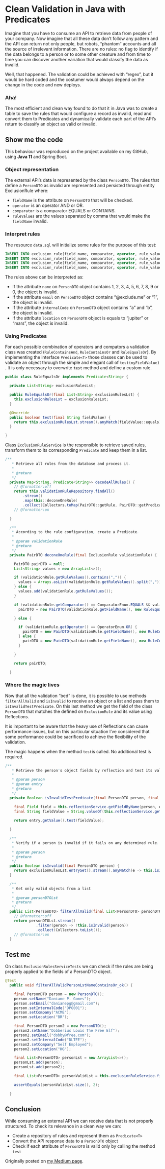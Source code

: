 # Clean Validation in Java with Predicates

Imagine that you have to consume an API to retrieve data from people of your company. Now imagine that all these data don’t follow any pattern and the API can return not only people, but robots, “phantom” accounts and all the source of irrelevant information. There are no rules: no flag to identify if the data belongs to a person or to some other creature and from time to time you can discover another variation that would classify the data as invalid.

Well, that happened. The validation could be achieved with “regex”, but it would be hard coded and the costumer would always depend on the change in the code and new deploys.

### Aha!

The most efficient and clean way found to do that it in Java was to create a table to save the rules that would configure a record as invalid, read and convert them to Predicates and dynamically validate each part of the API’s return to classify an object as valid or invalid. 

## Show me the code

This behaviour was reproduced on the project available on my GitHub, using **Java 11** and Spring Boot.

### Object representation
The external API’s data is represented by the class `PersonDTO`.
The rules that define a `PersonDTO` as invalid are represented and persisted through entity ExclusionRule where:
* `fieldName` is the attribute on `PersonDTO` that will be checked.
* `operator` is an operator AND or OR.
* `comparator` is a comparator EQUALS or CONTAINS.
* `ruleValues` are the values separated by comma that would make the `fieldName` invalid.

### Interpret rules
The resource `data.sql` will initialize some rules for the purpose of this test:

```sql
INSERT INTO exclusion_rule(field_name, comparator, operator, rule_values) VALUES('name', 'CONTAINS', 'OR', '1,2,3,4,5,6,7,8,9,0');
INSERT INTO exclusion_rule(field_name, comparator, operator, rule_values) VALUES('email', 'CONTAINS', 'OR','@exclude.me,1');
INSERT INTO exclusion_rule(field_name, comparator, operator, rule_values) VALUES('internalCode', 'CONTAINS', 'AND','a,b');
INSERT INTO exclusion_rule(field_name, comparator, operator, rule_values) VALUES('location', 'EQUALS', 'OR','jupiter,mars');
```

The rules above can be interpreted as:
* If the attribute `name` on `PersonDTO` object contains 1, 2, 3, 4, 5, 6, 7, 8, 9 or 0, the object is invalid.
* If the attribute `email` on `PersonDTO` object contains “@exclude.me” or “1”, the object is invalid.
* If the attribute `internalCode` on `PersonDTO` object contains “a” and “b”, the object is invalid.
* If the attribute `location` on `PersonDTO` object is equals to “jupiter” or “mars”, the object is invalid.

### Using Predicates
For each possible combination of operators and compators a validation class was created (`RuleContainsAnd`, `RuleContainsOr` and `RuleEqualsOr`). By implementing the interface `Predicate<T>` those classes can be used to validate an object through the simple and elegant call of `test(myFieldValue)` . It is only necessary to overwrite `test` method and define a custom rule.

```java
public class RuleEqualsOr implements Predicate<String> {

  private List<String> exclusionRulesLst;

  public RuleEqualsOr(final List<String> exclusionRulesLst) {
    this.exclusionRulesLst = exclusionRulesLst;
  }

  @Override
  public boolean test(final String fieldValue) {
    return this.exclusionRulesLst.stream().anyMatch(fieldValue::equals);
  }

}
```

Class `ExclusionRuleService` is the responsible to retrieve saved rules, transform them to its corresponding `Predicate` and keep them in a list. 

```java
/**
   * Retrieve all rules from the database and process it.
   *
   * @return
   */
  private Map<String, Predicate<String>> decodeAllRules() {
    // @formatter:off
    return this.validationRuleRepository.findAll()
        .stream()
        .map(this::deconeOneRule)
        .collect(Collectors.toMap(PairDTO::getRule, PairDTO::getPredicate));
    // @formatter:on

  }

  /**
   * According to the rule configuration, create a Predicate.
   *
   * @param validationRule
   * @return
   */
  private PairDTO deconeOneRule(final ExclusionRule validationRule) {

    PairDTO pairDTO = null;
    List<String> values = new ArrayList<>();

    if (validationRule.getRuleValues().contains(",")) {
      values = Arrays.asList(validationRule.getRuleValues().split(","));
    } else {
      values.add(validationRule.getRuleValues());
    }

    if (validationRule.getComparator() == ComparatorEnum.EQUALS && validationRule.getOperator() == OperatorEnum.OR) {
      pairDTO = new PairDTO(validationRule.getFieldName(), new RuleEqualsOr(values));

    } else {

      if (validationRule.getOperator() == OperatorEnum.OR) {
        pairDTO = new PairDTO(validationRule.getFieldName(), new RuleContainsOr(values));
      } else {
        pairDTO = new PairDTO(validationRule.getFieldName(), new RuleContainsAnd(values));
      }

    }

    return pairDTO;

  }
```


### Where the magic lives

Now that all the validation “bed” is done, it is possible to use methods `filterAllValid` and `isInvalid` to receive an object or a list and pass them to `isInvalidTestPredicate`. On this last method we get the field of the class `PersonDTO` that matches the defined on `ExclusionRule` and its value using Reflections.  

It is important to be aware that the heavy use of Reflections can cause performance issues, but on this particular situation I’ve considered that some performance could be sacrificed to achieve the flexibility of the validation.

The magic happens when the method `test`is called. No additional test is required.  
```java
/**
   * Retrieve the person's object fields by reflection and test its validity.
   *
   * @param person
   * @param entry
   * @return
   */
  private Boolean isInvalidTestPredicate(final PersonDTO person, final Entry<String, Predicate<String>> entry) {

    final Field field = this.reflectionService.getFieldByName(person, entry.getKey());
    final String fieldValue = String.valueOf(this.reflectionService.getFieldValue(person, field));
    
    return entry.getValue().test(fieldValue);

  }

  /**
   * Verify if a person is invalid if it fails on any determined rule.
   *
   * @param person
   * @return
   */
  public Boolean isInvalid(final PersonDTO person) {
    return exclusionRulesLst.entrySet().stream().anyMatch(e -> this.isInvalidTestPredicate(person, e));
  }

  /**
   * Get only valid objects from a list
   *
   * @param personDTOLst
   * @return
   */
  public List<PersonDTO> filterAllValid(final List<PersonDTO> personDTOLst) {
    // @formatter:off
    return personDTOLst.stream()
              .filter(person -> !this.isInvalid(person))
              .collect(Collectors.toList());
    // @formatter:on
  }
```


## Test me
On class `ExclusionRulesServiceTests` we can check if the rules are being properly applied to the fields of a PersonDTO object.

```java
@Test
  public void filterAllValidPersonLstNameContainsOr_ok() {

    final PersonDTO person = new PersonDTO();
    person.setName("Daniane P. Gomes");
    person.setEmail("danianepg@gmail.com");
    person.setInternalCode("DPG001");
    person.setCompany("ACME");
    person.setLocation("BR");

    final PersonDTO person2 = new PersonDTO();
    person2.setName("Dobberius Louis The Free Elf");
    person2.setEmail("dobby@free.com");
    person2.setInternalCode("DLTFE");
    person2.setCompany("Self Employed");
    person2.setLocation("HG");

    final List<PersonDTO> personLst = new ArrayList<>();
    personLst.add(person);
    personLst.add(person2);

    final List<PersonDTO> personValidLst = this.exclusionRuleService.filterAllValid(personLst);

    assertEquals(personValidLst.size(), 2);

  }
```

## Conclusion
While consuming an external API we can receive data that is not properly structured. To check its relevance in a clean way we can:
* Create a repository of rules and represent them  as `Predicate<T>` 
* Convert the API response data to a `PersonDTO` object
* Check if each attribute of `PersonDTO` is valid only by calling the method `test`

Originally posted on [my Medium page](https://medium.com/@danianepg/clean-validation-in-java-with-predicates-18bff4ba2888).
